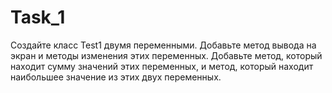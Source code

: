 # Task_1
Создайте класс Test1 двумя переменными.
Добавьте метод вывода на экран и методы изменения этих переменных.
Добавьте метод, который находит сумму значений этих переменных, и метод, который находит наибольшее значение из этих двух переменных.